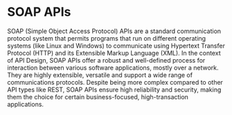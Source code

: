 # SOAP APIs

SOAP (Simple Object Access Protocol) APIs are a standard communication protocol system that permits programs that run on different operating systems (like Linux and Windows) to communicate using Hypertext Transfer Protocol (HTTP) and its Extensible Markup Language (XML). In the context of API Design, SOAP APIs offer a robust and well-defined process for interaction between various software applications, mostly over a network. They are highly extensible, versatile and support a wide range of communications protocols. Despite being more complex compared to other API types like REST, SOAP APIs ensure high reliability and security, making them the choice for certain business-focused, high-transaction applications.